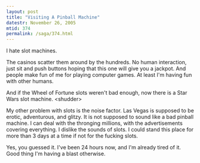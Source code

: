 ```yaml
---
layout: post
title: "Visiting A Pinball Machine"
datestr: November 26, 2005
mtid: 374
permalink: /saga/374.html
---
```


I hate slot machines.

The casinos scatter them around by the hundreds.  No human interaction, just sit and push buttons hoping that this one will give you a jackpot.  And people make fun of me for playing computer games.  At least I'm having fun with other humans.

And if the Wheel of Fortune slots weren't bad enough, now there is a Star Wars slot machine.  &lt;shudder&gt;

My other problem with slots is the noise factor.  Las Vegas is supposed to be erotic, adventurous, and glitzy.  It is not supposed to sound like a bad pinball machine.  I can deal with the thronging millions, with the advertisements covering everything.  I dislike the sounds of slots.  I could stand this place for more than 3 days at a time if not for the fucking slots.

Yes, you guessed it.  I've been 24 hours now, and I'm already tired of it.  Good thing I'm having a blast otherwise.

